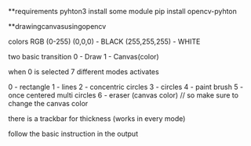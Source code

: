 **requirements
pyhton3 
install some module
pip install opencv-pyhton


**drawingcanvasusingopencv

colors RGB (0-255)
(0,0,0) - BLACK
(255,255,255) - WHITE

two basic transition
0 - Draw
1 - Canvas(color)

when 0 is selected 
7 different modes activates

0 - rectangle
1 - lines 
2 - concentric circles
3 - circles
4 - paint brush
5 - once centered multi circles
6 - eraser (canvas color) // so make sure to change the canvas color

there is a trackbar for thickness (works in every mode)

follow the basic instruction in the output
